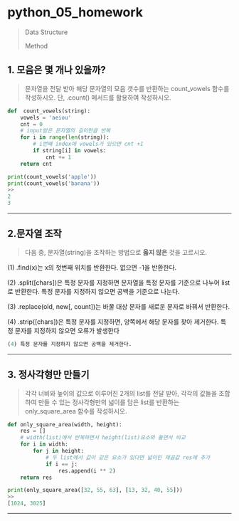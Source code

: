 # python_05_homework

> Data Structure
>
> Method



## 1. 모음은 몇 개나 있을까?

> 문자열을 전달 받아 해당 문자열의 모음 갯수를 반환하는 count_vowels 함수를 작성하시오. 단, .count() 메서드를 활용하여 작성하시오.



```python
def  count_vowels(string):
    vowels = 'aeiou'
    cnt = 0
    # input받은 문자열의 길이만큼 반복
    for i in range(len(string)):
        # i번째 index에 vowels가 있으면 cnt +1
        if string[i] in vowels:
            cnt += 1
    return cnt
```

```python
print(count_vowels('apple'))
print(count_vowels('banana'))
>>
2
3
```



___

## 2.문자열 조작

> 다음 중, 문자열(string)을 조작하는 방법으로 **옳지 않은** 것을 고르시오.



(1) .find(x)는 x의 첫번째 위치를 반환한다. 없으면 -1을 반환한다. 

(2) .split([chars])은 특정 문자를 지정하면 문자열을 특정 문자를 기준으로 나누어 list로 반환한다. 특정 문자를 지정하지 않으면 공백을 기준으로 나눈다. 

(3) .replace(old, new[, count])는 바꿀 대상 문자를 새로운 문자로 바꿔서 반환한다. 

(4) .strip([chars])은 특정 문자를 지정하면, 양쪽에서 해당 문자를 찾아 제거한다. 특정 문자를 지정하지 않으면 오류가 발생한다

```python
(4) 특정 문자를 지정하지 않으면 공백을 제거한다.
```



___

## 3. 정사각형만 만들기

> 각각 너비와 높이의 값으로 이루어진 2개의 list를 전달 받아, 각각의 값들을 조합하여 만들 수 있는 정사각형만의 넓이를 담은 list를 반환하는 only_square_area 함수를 작성하시오.



```python
def only_square_area(width, height):
    res = []
    # width(list)에서 반복하면서 height(list)요소와 돌면서 비교
    for i in width:        
        for j in height:
            # 두 list에서 값이 같은 요소가 있다면 넓이인 제곱값 res에 추가
            if i == j:
                res.append(i ** 2)
    return res
```

```python
print(only_square_area([32, 55, 63], [13, 32, 40, 55]))
>>
[1024, 3025]
```



___

